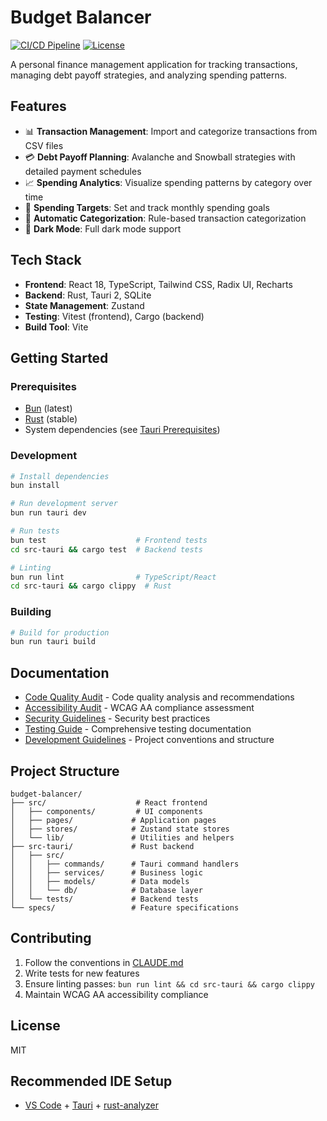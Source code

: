 # Budget Balancer

[![CI/CD Pipeline](https://github.com/dwalleck/budget-balancer/workflows/CI%2FCD%20Pipeline/badge.svg)](https://github.com/dwalleck/budget-balancer/actions)
[![License](https://img.shields.io/badge/license-MIT-blue.svg)](LICENSE)

A personal finance management application for tracking transactions, managing debt payoff strategies, and analyzing spending patterns.

## Features

- 📊 **Transaction Management**: Import and categorize transactions from CSV files
- 💳 **Debt Payoff Planning**: Avalanche and Snowball strategies with detailed payment schedules
- 📈 **Spending Analytics**: Visualize spending patterns by category over time
- 🎯 **Spending Targets**: Set and track monthly spending goals
- 🔄 **Automatic Categorization**: Rule-based transaction categorization
- 🌙 **Dark Mode**: Full dark mode support

## Tech Stack

- **Frontend**: React 18, TypeScript, Tailwind CSS, Radix UI, Recharts
- **Backend**: Rust, Tauri 2, SQLite
- **State Management**: Zustand
- **Testing**: Vitest (frontend), Cargo (backend)
- **Build Tool**: Vite

## Getting Started

### Prerequisites

- [Bun](https://bun.sh/) (latest)
- [Rust](https://rustup.rs/) (stable)
- System dependencies (see [Tauri Prerequisites](https://v2.tauri.app/start/prerequisites/))

### Development

```bash
# Install dependencies
bun install

# Run development server
bun run tauri dev

# Run tests
bun test                    # Frontend tests
cd src-tauri && cargo test  # Backend tests

# Linting
bun run lint                # TypeScript/React
cd src-tauri && cargo clippy  # Rust
```

### Building

```bash
# Build for production
bun run tauri build
```

## Documentation

- [Code Quality Audit](CODE_QUALITY_AUDIT.md) - Code quality analysis and recommendations
- [Accessibility Audit](ACCESSIBILITY_AUDIT.md) - WCAG AA compliance assessment
- [Security Guidelines](SECURITY.md) - Security best practices
- [Testing Guide](TESTING.md) - Comprehensive testing documentation
- [Development Guidelines](CLAUDE.md) - Project conventions and structure

## Project Structure

```
budget-balancer/
├── src/                    # React frontend
│   ├── components/         # UI components
│   ├── pages/             # Application pages
│   ├── stores/            # Zustand state stores
│   └── lib/               # Utilities and helpers
├── src-tauri/             # Rust backend
│   ├── src/
│   │   ├── commands/      # Tauri command handlers
│   │   ├── services/      # Business logic
│   │   ├── models/        # Data models
│   │   └── db/            # Database layer
│   └── tests/             # Backend tests
└── specs/                 # Feature specifications
```

## Contributing

1. Follow the conventions in [CLAUDE.md](CLAUDE.md)
2. Write tests for new features
3. Ensure linting passes: `bun run lint && cd src-tauri && cargo clippy`
4. Maintain WCAG AA accessibility compliance

## License

MIT

## Recommended IDE Setup

- [VS Code](https://code.visualstudio.com/) + [Tauri](https://marketplace.visualstudio.com/items?itemName=tauri-apps.tauri-vscode) + [rust-analyzer](https://marketplace.visualstudio.com/items?itemName=rust-lang.rust-analyzer)
